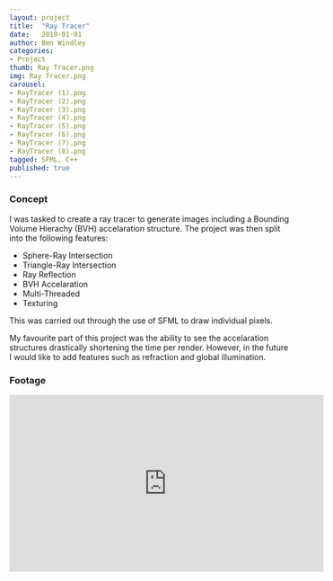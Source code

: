 ```yaml
---
layout: project
title:  "Ray Tracer"
date:   2019-01-01
author: Ben Windley
categories:
- Project
thumb: Ray Tracer.png
img: Ray Tracer.png
carousel:
- RayTracer (1).png
- RayTracer (2).png
- RayTracer (3).png
- RayTracer (4).png
- RayTracer (5).png
- RayTracer (6).png
- RayTracer (7).png
- RayTracer (8).png
tagged: SFML, C++
published: true
---
```


### Concept
I was tasked to create a ray tracer to generate images including a Bounding Volume Hierachy (BVH) accelaration structure. The project was then split into the following features:

- Sphere-Ray Intersection
- Triangle-Ray Intersection
- Ray Reflection
- BVH Accelaration
- Multi-Threaded
- Texturing

This was carried out through the use of SFML to draw individual pixels.

My favourite part of this project was the ability to see the accelaration structures drastically shortening the time per render. However, in the future I would like to add features such as refraction and global illumination.


### Footage

<p style="text-align: center">
<iframe width="560" height="315" src="https://www.youtube.com/embed/Id_QHFOpT5Y?rel=0&amp;showinfo=0" frameborder="0" allow="autoplay; encrypted-media" allowfullscreen></iframe>
</p>